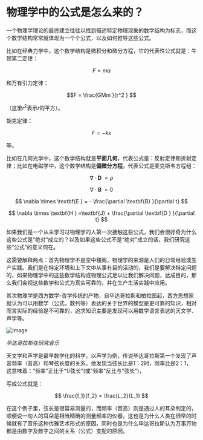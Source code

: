 # 物理学中的公式是怎么来的？

一个物理学理论的最终建立往往以找到描述特定物理现象的数学结构为标志，而这个数学结构常常就体现为一个个公式，以及如何推导这些公式。

比如在经典力学中，这个数学结构是微积分和微分方程，它的代表性公式就是：牛顿第二定律：

$$F = ma $$

和万有引力定律：

$$F = \frac{GMm }{r^2 } $$

（这里$r^2$表示$r$的平方）。

胡克定律：

$$F = -kx$$

等。

比如在几何光学中，这个数学结构就是**平面几何**，代表公式是：反射定律和折射定律；比如在电磁学中，这个数学结构是**偏微分方程**，代表公式是麦克斯韦方程组：

$$\nabla \cdot \textbf{D } = \rho  $$

$$\nabla \cdot \textbf{B } = 0  $$

$$ \nabla \times \textbf{E } = - \frac{\partial \textbf{B} }{\partial t} $$

$$ \nabla \times \textbf{H } =\textbf{J} + \frac{\partial \textbf{D } }{\partial t} $$


如果我们是一个从未学习过物理学的人第一次接触这些公式，我们会很好奇为什么这些公式是“绝对”成立的？以及如果这些公式不是“绝对”成立的话，我们研究这些“公式”的意义何在。

这需要解释两点：首先物理学不是空中楼阁，物理学的来源是人们的日常经验或生产实践。我们是在特定环境和上下文中从事有目的活动的，我们是要解决特定问题的，如果物理学中的这些数学结构或物理公式足以让我们解决问题，达成目的，那么我们会视这些数学和公式为真实可靠的，并在生产生活实践中应用。

其次物理学是西方数学-哲学传统的产物，自毕达哥拉斯和柏拉图起，西方思想家就认为可以用数学（公式，数列等）表达的关于世界的模型是更可靠的知识，相对而言实际的经验是不可靠的，追求知识主要是发现可以用数学语言表达的天文学、声学等。

![image](https://user-images.githubusercontent.com/6512579/180590421-18644fff-6434-43ea-93dd-a33701d18df3.png)

_毕达哥拉斯在研究音乐_

天文学和声学是最早数学化的科学。以声学为例，传说毕达哥拉斯第一个发现了声音频率（音高）和琴弦长度的关系。他发现当弦长比是1：2时，频率比是2：1，这意味着：“频率”正比于“1/弦长”(或"频率"反比与"弦长")，

写成公式就是：

$$ \frac{f_1}{f_2} = \frac{L_2}{L_1} $$


在这个例子里，弦长是很容易测量的，而频率（音高）则是通过人的耳朵判定的，顺便说一句人的耳朵是相当精确的测量频率的仪器，这也是为什么人类在很早的时候就有了音乐这种优雅艺术形式的原因。同时也是为什么毕达哥拉斯认为万事万物都是由数字及数字之间的关系（公式）支配的原因。
